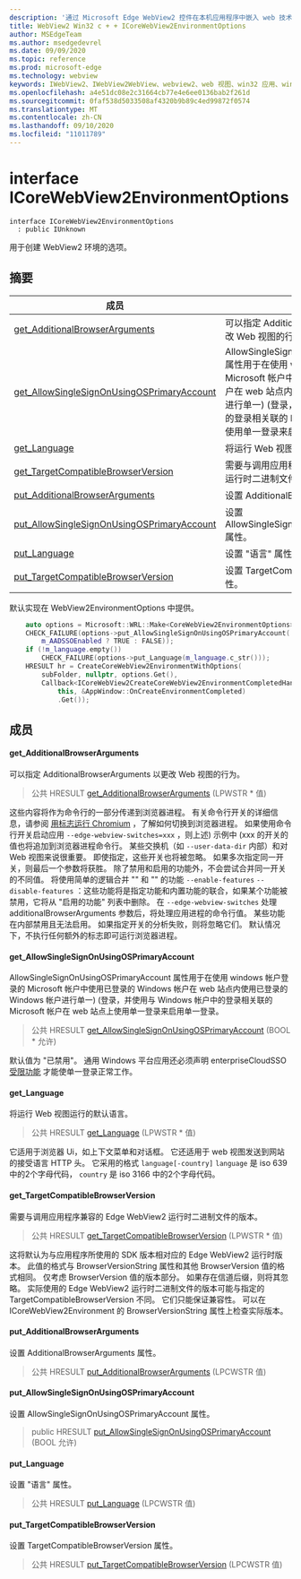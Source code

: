 ```yaml
---
description: '通过 Microsoft Edge WebView2 控件在本机应用程序中嵌入 web 技术 (HTML、CSS 和 JavaScript) '
title: WebView2 Win32 c + + ICoreWebView2EnvironmentOptions
author: MSEdgeTeam
ms.author: msedgedevrel
ms.date: 09/09/2020
ms.topic: reference
ms.prod: microsoft-edge
ms.technology: webview
keywords: IWebView2、IWebView2WebView、webview2、web 视图、win32 应用、win32、edge、ICoreWebView2、ICoreWebView2Controller、浏览器控件、边缘 html、ICoreWebView2EnvironmentOptions
ms.openlocfilehash: a4e51dc08e2c31664cb77e4e6ee0136bab2f261d
ms.sourcegitcommit: 0faf538d5033508af4320b9b89c4ed99872f0574
ms.translationtype: MT
ms.contentlocale: zh-CN
ms.lasthandoff: 09/10/2020
ms.locfileid: "11011789"
---
```

# interface ICoreWebView2EnvironmentOptions 

```
interface ICoreWebView2EnvironmentOptions
  : public IUnknown
```

用于创建 WebView2 环境的选项。

## 摘要

 成员                        | 描述
--------------------------------|---------------------------------------------
[get_AdditionalBrowserArguments](#get_additionalbrowserarguments) | 可以指定 AdditionalBrowserArguments 以更改 Web 视图的行为。
[get_AllowSingleSignOnUsingOSPrimaryAccount](#get_allowsinglesignonusingosprimaryaccount) | AllowSingleSignOnUsingOSPrimaryAccount 属性用于在使用 windows 帐户登录的 Microsoft 帐户中使用已登录的 Windows 帐户在 web 站点内使用已登录的 Windows 帐户进行单一)  (登录，并使用与 Windows 帐户中的登录相关联的 Microsoft 帐户在 web 站点上使用单一登录来启用单一登录。
[get_Language](#get_language) | 将运行 Web 视图运行的默认语言。
[get_TargetCompatibleBrowserVersion](#get_targetcompatiblebrowserversion) | 需要与调用应用程序兼容的 Edge WebView2 运行时二进制文件的版本。
[put_AdditionalBrowserArguments](#put_additionalbrowserarguments) | 设置 AdditionalBrowserArguments 属性。
[put_AllowSingleSignOnUsingOSPrimaryAccount](#put_allowsinglesignonusingosprimaryaccount) | 设置 AllowSingleSignOnUsingOSPrimaryAccount 属性。
[put_Language](#put_language) | 设置 "语言" 属性。
[put_TargetCompatibleBrowserVersion](#put_targetcompatiblebrowserversion) | 设置 TargetCompatibleBrowserVersion 属性。

默认实现在 WebView2EnvironmentOptions 中提供。

```cpp
    auto options = Microsoft::WRL::Make<CoreWebView2EnvironmentOptions>();
    CHECK_FAILURE(options->put_AllowSingleSignOnUsingOSPrimaryAccount(
        m_AADSSOEnabled ? TRUE : FALSE));
    if (!m_language.empty())
        CHECK_FAILURE(options->put_Language(m_language.c_str()));
    HRESULT hr = CreateCoreWebView2EnvironmentWithOptions(
        subFolder, nullptr, options.Get(),
        Callback<ICoreWebView2CreateCoreWebView2EnvironmentCompletedHandler>(
            this, &AppWindow::OnCreateEnvironmentCompleted)
            .Get());
```

## 成员

#### get_AdditionalBrowserArguments 

可以指定 AdditionalBrowserArguments 以更改 Web 视图的行为。

> 公共 HRESULT [get_AdditionalBrowserArguments](#get_additionalbrowserarguments) (LPWSTR * 值) 

这些内容将作为命令行的一部分传递到浏览器进程。 有关命令行开关的详细信息，请参阅 [用标志运行 Chromium](https://aka.ms/RunChromiumWithFlags) ，了解如何切换到浏览器进程。 如果使用命令行开关启动应用 `--edge-webview-switches=xxx` ，则上述) 示例中 (xxx 的开关的值也将追加到浏览器进程命令行。 某些交换机（如 `--user-data-dir` 内部）和对 Web 视图来说很重要。 即使指定，这些开关也将被忽略。 如果多次指定同一开关，则最后一个参数将获胜。 除了禁用和启用的功能外，不会尝试合并同一开关的不同值。 将使用简单的逻辑合并 "" 和 "" 的功能 `--enable-features` `--disable-features` ：这些功能将是指定功能和内置功能的联合，如果某个功能被禁用，它将从 "启用的功能" 列表中删除。 在 `--edge-webview-switches` 处理 additionalBrowserArguments 参数后，将处理应用进程的命令行值。 某些功能在内部禁用且无法启用。 如果指定开关的分析失败，则将忽略它们。 默认情况下，不执行任何额外的标志即可运行浏览器进程。

#### get_AllowSingleSignOnUsingOSPrimaryAccount 

AllowSingleSignOnUsingOSPrimaryAccount 属性用于在使用 windows 帐户登录的 Microsoft 帐户中使用已登录的 Windows 帐户在 web 站点内使用已登录的 Windows 帐户进行单一)  (登录，并使用与 Windows 帐户中的登录相关联的 Microsoft 帐户在 web 站点上使用单一登录来启用单一登录。

> 公共 HRESULT [get_AllowSingleSignOnUsingOSPrimaryAccount](#get_allowsinglesignonusingosprimaryaccount) (BOOL * 允许) 

默认值为 "已禁用"。 通用 Windows 平台应用还必须声明 enterpriseCloudSSO [受限功能](https://docs.microsoft.com/windows/uwp/packaging/app-capability-declarations#restricted-capabilities) 才能使单一登录正常工作。

#### get_Language 

将运行 Web 视图运行的默认语言。

> 公共 HRESULT [get_Language](#get_language) (LPWSTR * 值) 

它适用于浏览器 Ui，如上下文菜单和对话框。 它还适用于 web 视图发送到网站的接受语言 HTTP 头。 它采用的格式 `language[-country]` `language` 是 iso 639 中的2个字母代码， `country` 是 iso 3166 中的2个字母代码。

#### get_TargetCompatibleBrowserVersion 

需要与调用应用程序兼容的 Edge WebView2 运行时二进制文件的版本。

> 公共 HRESULT [get_TargetCompatibleBrowserVersion](#get_targetcompatiblebrowserversion) (LPWSTR * 值) 

这将默认为与应用程序所使用的 SDK 版本相对应的 Edge WebView2 运行时版本。 此值的格式与 BrowserVersionString 属性和其他 BrowserVersion 值的格式相同。 仅考虑 BrowserVersion 值的版本部分。 如果存在信道后缀，则将其忽略。 实际使用的 Edge WebView2 运行时二进制文件的版本可能与指定的 TargetCompatibleBrowserVersion 不同。 它们只能保证兼容性。 可以在 ICoreWebView2Environment 的 BrowserVersionString 属性上检查实际版本。

#### put_AdditionalBrowserArguments 

设置 AdditionalBrowserArguments 属性。

> 公共 HRESULT [put_AdditionalBrowserArguments](#put_additionalbrowserarguments) (LPCWSTR 值) 

#### put_AllowSingleSignOnUsingOSPrimaryAccount 

设置 AllowSingleSignOnUsingOSPrimaryAccount 属性。

> public HRESULT [put_AllowSingleSignOnUsingOSPrimaryAccount](#put_allowsinglesignonusingosprimaryaccount) (BOOL 允许) 

#### put_Language 

设置 "语言" 属性。

> 公共 HRESULT [put_Language](#put_language) (LPCWSTR 值) 

#### put_TargetCompatibleBrowserVersion 

设置 TargetCompatibleBrowserVersion 属性。

> 公共 HRESULT [put_TargetCompatibleBrowserVersion](#put_targetcompatiblebrowserversion) (LPCWSTR 值) 

